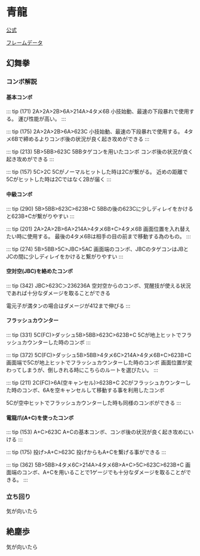 # 青龍

[公式](https://en.ironsagavs.com/mecha/?id=7)

[フレームデータ](https://en.ironsagavs.com/frame/?id=7)

## 幻舞拳

### コンボ解説

#### 基本コンボ

::: tip (171) 2A>2A>2B>6A>214A>4タメ6B
小技始動、最速の下段暴れで使用する。
運び性能が高い。
:::

::: tip (175) 2A>2A>2B>6A>623C
小技始動、最速の下段暴れで使用する。
4タメ6Bで締めるよりコンボ後の状況が良く起き攻めができる
:::

::: tip (213) 5B>5BB>623C
5BBタゲコンを用いたコンボ
コンボ後の状況が良く起き攻めができる
:::

::: tip (157) 5C>2C
5Cがノーマルヒットした時は2Cが繋がる。
近めの距離で5Cがヒットした時は2Cではなく2Bが届く
:::


#### 中級コンボ

::: tip (290) 5B>5BB>623C>623B+C
5BBの後の623Cに少しディレイをかけると623B+Cが繋がりやすい
:::

::: tip (201) 2A>2A>2B>6A>214A>4タメ6B+C>4タメ6B
画面位置を入れ替えたい時に使用する。
最後の4タメ6Bは相手の目の前まで移動する為のもの。
:::

::: tip (274) 5B>5BB>5C>JBC>5AC
画面端のコンボ、JBCのタゲコンはJBとJCの間に少しディレイをかけると繋がりやすい
:::

#### 空対空(JBC)を絡めたコンボ
::: tip (342) JBC>623C＞236236A
空対空からのコンボ、覚醒技が使える状況であれば十分なダメージを取ることができる

電元子が満タンの場合はダメージが412まで伸びる
:::


#### フラッシュカウンター

::: tip (331) 5C(FC)>ダッシュ5B>5BB>623C>623B+C
5Cが地上ヒットでフラッシュカウンターした時のコンボ
:::

::: tip (372) 5C(FC)>ダッシュ5B>5BB>4タメ6C>214A>4タメ6B+C>623B+C
画面端で5Cが地上ヒットでフラッシュカウンターした時のコンボ
画面位置が変わってしまうが、倒しきれる時にこちらのルートを選びたい。
:::


::: tip (211) 2C(FC)>6A(空キャンセル)>623B+C
2Cがフラッシュカウンターした時のコンボ、6Aを空キャンセルして移動する事を利用したコンボ

5Cが空中ヒットでフラッシュカウンターした時も同様のコンボができる
:::


#### 電龍爪(A+C)を使ったコンボ
::: tip (153) A+C>623C
A+Cの基本コンボ、コンボ後の状況が良く起き攻めにいける
:::

::: tip (175) 投げ>A+C>623C
投げからもA+Cを繋げる事ができる
:::

::: tip (362) 5B>5BB>4タメ6C>214A>4タメ6B>A+C>5C>623C>623B+C
画面端のコンボ、A+Cを用いることで1ゲージでも十分なダメージを取ることができる。
:::

### 立ち回り
気が向いたら

## 絶塵歩
気が向いたら

